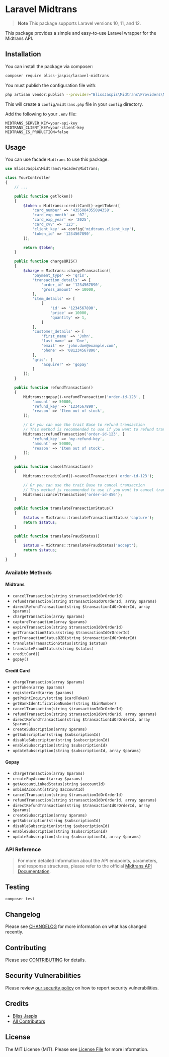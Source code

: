 # Laravel Midtrans

> **Note**
> This package supports Laravel versions 10, 11, and 12.

This package provides a simple and easy-to-use Laravel wrapper for the Midtrans API.

## Installation

You can install the package via composer:

```bash
composer require bliss-jaspis/laravel-midtrans
```

You must publish the configuration file with:

```bash
php artisan vendor:publish --provider="BlissJaspis\Midtrans\Providers\MidtransServiceProvider" --tag="config"
```

This will create a `config/midtrans.php` file in your `config` directory.

Add the following to your `.env` file:

```env
MIDTRANS_SERVER_KEY=your-api-key
MIDTRANS_CLIENT_KEY=your-client-key
MIDTRANS_IS_PRODUCTION=false
```

## Usage

You can use facade `Midtrans` to use this package.

```php
use BlissJaspis\Midtrans\Facades\Midtrans;

class YourController
{
    // ...

    public function getToken()
    {
        $token = Midtrans::creditCard()->getToken([
            'card_number' => '4355084355084358',
            'card_exp_month' => '07',
            'card_exp_year' => '2025',
            'card_cvv' => '123',
            'client_key' => config('midtrans.client_key'),
            'token_id' => '1234567890',
        ]);

        return $token;
    }

    public function chargeQRIS()
    {
        $charge = Midtrans::chargeTransaction([
            'payment_type' => 'qris',
            'transaction_details' => [
                'order_id' => '1234567890',
                'gross_amount' => 10000,
            ],
            'item_details' => [
                [
                    'id' => '1234567890',
                    'price' => 10000,
                    'quantity' => 1,
                ]
            ],
            'customer_details' => [
                'first_name' => 'John',
                'last_name' => 'Doe',
                'email' => 'john.doe@example.com',
                'phone' => '081234567890',
            ],
            'qris': [
                'acquirer' => 'gopay'
            ]
        ]);
    }

    public function refundTransaction()
    {
        Midtrans::gopay()->refundTransaction('order-id-123', [
            'amount' => 50000,
            'refund_key' => '1234567890',
            'reason' => 'Item out of stock',
        ]);

        // Or you can use the trait Base to refund transaction
        // This method is recommended to use if you want to refund transaction without knowing the payment type
        Midtrans::refundTransaction('order-id-123', [
            'refund_key' => 'my-refund-key',
            'amount' => 50000,
            'reason' => 'Item out of stock',
        ]);
    }

    public function cancelTransaction()
    {
        Midtrans::creditCard()->cancelTransaction('order-id-123');

        // Or you can use the trait Base to cancel transaction
        // This method is recommended to use if you want to cancel transaction without knowing the payment type
        Midtrans::cancelTransaction('order-id-456');
    }

    public function translateTransactionStatus()
    {
        $status = Midtrans::translateTransactionStatus('capture');
        return $status;
    }

    public function translateFraudStatus()
    {
        $status = Midtrans::translateFraudStatus('accept');
        return $status;
    }
}
```

### Available Methods

#### Midtrans

- `cancelTransaction(string $transactionIdOrOrderId)`
- `refundTransaction(string $transactionIdOrOrderId, array $params)`
- `directRefundTransaction(string $transactionIdOrOrderId, array $params)`
- `chargeTransaction(array $params)`
- `captureTransaction(array $params)`
- `expireTransaction(string $transactionIdOrOrderId)`
- `getTransactionStatus(string $transactionIdOrOrderId)`
- `getTransactionStatusB2B(string $transactionIdOrOrderId)`
- `translateTransactionStatus(string $status)`
- `translateFraudStatus(string $status)`
- `creditCard()`
- `gopay()`

#### Credit Card
- `chargeTransaction(array $params)`
- `getToken(array $params)`
- `registerCard(array $params)`
- `getPointInquiry(string $cardToken)`
- `getBankIdentificationNumber(string $binNumber)`
- `cancelTransaction(string $transactionIdOrOrderId)`
- `refundTransaction(string $transactionIdOrOrderId, array $params)`
- `directRefundTransaction(string $transactionIdOrOrderId, array $params)`
- `createSubscription(array $params)`
- `getSubscription(string $subscriptionId)`
- `disableSubscription(string $subscriptionId)`
- `enableSubscription(string $subscriptionId)`
- `updateSubscription(string $subscriptionId, array $params)`

#### Gopay
- `chargeTransaction(array $params)`
- `createPayAccount(array $params)`
- `getAccountLinkedStatus(string $accountId)`
- `unbindAccount(string $accountId)`
- `cancelTransaction(string $transactionIdOrOrderId)`
- `refundTransaction(string $transactionIdOrOrderId, array $params)`
- `directRefundTransaction(string $transactionIdOrOrderId, array $params)`
- `createSubscription(array $params)`
- `getSubscription(string $subscriptionId)`
- `disableSubscription(string $subscriptionId)`
- `enableSubscription(string $subscriptionId)`
- `updateSubscription(string $subscriptionId, array $params)`


### **API Reference**
> For more detailed information about the API endpoints, parameters, and response structures, please refer to the official [Midtrans API Documentation](https://midtrans.com/en/documentation).

## Testing

```bash
composer test
```

## Changelog

Please see [CHANGELOG](CHANGELOG.md) for more information on what has changed recently.

## Contributing

Please see [CONTRIBUTING](CONTRIBUTING.md) for details.

## Security Vulnerabilities

Please review [our security policy](../../security/policy) on how to report security vulnerabilities.

## Credits

- [Bliss Jaspis](https://github.com/blissjaspis)
- [All Contributors](../../contributors)

## License

The MIT License (MIT). Please see [License File](LICENSE.md) for more information.